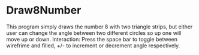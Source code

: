# Draw8Number

This program simply draws the number 8 with two triangle strips, but either user can  change the angle between two different circles so up one will move up or down.
Interaction: Press the space bar to toggle between wirefrime and filled, +/- to increment or decrement angle respectively.

